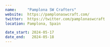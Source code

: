 ```yaml
---
name:     "Pamplona SW Crafters"
website:  https://pamplonaswcraft.com/
twitter:  https://twitter.com/pamplonaswcraft
location: Pamplona, Spain

date_start: 2024-05-17
date_end:   2024-05-18
---
```

